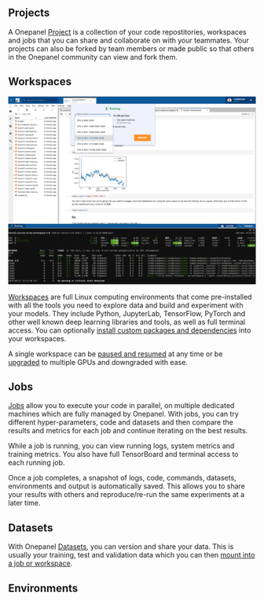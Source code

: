 ## Projects
A Onepanel [Project](/projects) is a collection of your code repostitories, workspaces and jobs that you can share and collaborate on with your teammates. Your projects can also be forked by team members or made public so that others in the Onepanel community can view and fork them.

## Workspaces
![](../assets/img/core-concepts-182623.png)

[Workspaces](/workspaces) are full Linux computing environments that come pre-installed with all the tools you need to explore data and build and experiment with your models. They include Python, JupyterLab, TensorFlow, PyTorch and other well known deep learning libraries and tools, as well as full terminal access. You can optionally [install custom packages and dependencies](environments/custom-packages) into your workspaces.

A single workspace can be [paused and resumed](/workspaces/pause-resume) at any time or be [upgraded](/workspaces/machine-types) to multiple GPUs and downgraded with ease. 

## Jobs
[Jobs](/jobs) allow you to execute your code in parallel, on multiple dedicated machines which are fully managed by Onepanel. With jobs, you can try different hyper-parameters, code and datasets and then compare the results and metrics for each job and continue iterating on the best results.

While a job is running, you can view running logs, system metrics and training metrics. You also have full TensorBoard and terminal access to each running job.

Once a job completes, a snapshot of logs, code, commands, datasets, environments and output is automatically saved. This allows you to share your results with others and reproduce/re-run the same experiments at a later time.

## Datasets
With Onepanel [Datasets](/datasets), you can version and share your data. This is usually your training, test and validation data which you can then [mount into a job or workspace](/datasets/mount).

## Environments



